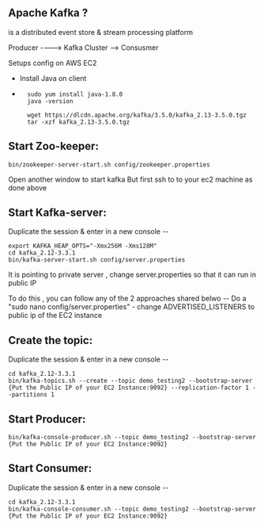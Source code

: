 ## Apache Kafka ?
is a distributed event store & stream processing platform

Producer  ----> Kafka Cluster  --> Consusmer

Setups config on AWS EC2
- Install Java on client
- ```
    sudo yum install java-1.8.0
    java -version

    wget https://dlcdn.apache.org/kafka/3.5.0/kafka_2.13-3.5.0.tgz
    tar -xzf kafka_2.13-3.5.0.tgz
  ```
 Start Zoo-keeper:
-------------------------------
```
bin/zookeeper-server-start.sh config/zookeeper.properties
```
Open another window to start kafka
But first ssh to to your ec2 machine as done above


Start Kafka-server:
----------------------------------------
Duplicate the session & enter in a new console --
```
export KAFKA_HEAP_OPTS="-Xmx256M -Xms128M"
cd kafka_2.12-3.3.1
bin/kafka-server-start.sh config/server.properties
```
It is pointing to private server , change server.properties so that it can run in public IP 

To do this , you can follow any of the 2 approaches shared belwo --
Do a "sudo nano config/server.properties" - change ADVERTISED_LISTENERS to public ip of the EC2 instance


Create the topic:
-----------------------------
Duplicate the session & enter in a new console --
```
cd kafka_2.12-3.3.1
bin/kafka-topics.sh --create --topic demo_testing2 --bootstrap-server {Put the Public IP of your EC2 Instance:9092} --replication-factor 1 --partitions 1
```
Start Producer:
--------------------------
```
bin/kafka-console-producer.sh --topic demo_testing2 --bootstrap-server {Put the Public IP of your EC2 Instance:9092} 
```
Start Consumer:
-------------------------
Duplicate the session & enter in a new console --
```
cd kafka_2.12-3.3.1
bin/kafka-console-consumer.sh --topic demo_testing2 --bootstrap-server {Put the Public IP of your EC2 Instance:9092}
```
